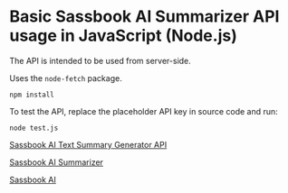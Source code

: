 # Basic Sassbook AI Summarizer API usage in JavaScript (Node.js)

The API is intended to be used from server-side.

Uses the `node-fetch` package.

```
npm install
```

To test the API, replace the placeholder API key in source code and run:

```
node test.js
```
[Sassbook AI Text Summary Generator API](https://sassbook.com/developer-api
"Sassbook AI's text summary generator API uses advanced AI for both abstractive and extractive summarization")

[Sassbook AI Summarizer](https://sassbook.com/ai-summarizer "AI summary generator supporting both extractive and abstractive summarization")

[Sassbook AI](https://sassbook.com "Sassbook AI Summarizer,AI Writer, AI Story Writer, and AI Headline Generator - State-of-the-art Content Automation with AI")
